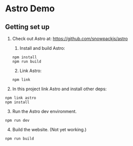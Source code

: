 # Astro Demo

## Getting set up

1. Check out Astro at: https://github.com/snowpackjs/astro

   1. Install and build Astro:

   ```shell
   npm install
   npm run build
   ```

   2. Link Astro:

   ```shell
   npm link
   ```

2. In this project link Astro and install other deps:

```shell
npm link astro
npm install
```

3. Run the Astro dev environment.

```shell
npm run dev
```

4. Build the website. (Not yet working.)

```shell
npm run build
```
